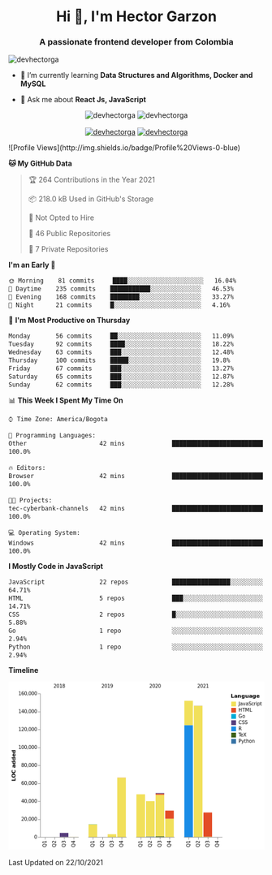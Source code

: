 <h1 align="center">Hi 👋, I'm Hector Garzon</h1>
<h3 align="center">A passionate frontend developer from Colombia</h3>

<p align="left"> <img src="https://komarev.com/ghpvc/?username=devhectorga" alt="devhectorga" /> </p>

- 🌱 I’m currently learning **Data Structures and Algorithms, Docker and MySQL**

- 💬 Ask me about **React Js, JavaScript**

<p align="center"> <img src="https://github-readme-stats.vercel.app/api?username=devhectorga&count_private=true&show_icons=true" alt="devhectorga" /> <img src="https://github-readme-stats.vercel.app/api/top-langs/?username=devhectorga&layout=compact" alt="devhectorga" /></p>

<p align="center">
<a href="https://twitter.com/devhectorga" target="blank"><img align="center" src="https://cdn.jsdelivr.net/npm/simple-icons@3.0.1/icons/twitter.svg" alt="devhectorga" height="20" width="20" /></a>
<a href="https://linkedin.com/in/devhectorga" target="blank"><img align="center" src="https://cdn.jsdelivr.net/npm/simple-icons@3.0.1/icons/linkedin.svg" alt="devhectorga" height="20" width="20" /></a>
</p>
<!--START_SECTION:waka-->
![Profile Views](http://img.shields.io/badge/Profile%20Views-0-blue)

**🐱 My GitHub Data** 

> 🏆 264 Contributions in the Year 2021
 > 
> 📦 218.0 kB Used in GitHub's Storage 
 > 
> 🚫 Not Opted to Hire
 > 
> 📜 46 Public Repositories 
 > 
> 🔑 7 Private Repositories  
 > 
**I'm an Early 🐤** 

```text
🌞 Morning    81 commits     ████░░░░░░░░░░░░░░░░░░░░░   16.04% 
🌆 Daytime    235 commits    ███████████░░░░░░░░░░░░░░   46.53% 
🌃 Evening    168 commits    ████████░░░░░░░░░░░░░░░░░   33.27% 
🌙 Night      21 commits     █░░░░░░░░░░░░░░░░░░░░░░░░   4.16%

```
📅 **I'm Most Productive on Thursday** 

```text
Monday       56 commits     ██░░░░░░░░░░░░░░░░░░░░░░░   11.09% 
Tuesday      92 commits     ████░░░░░░░░░░░░░░░░░░░░░   18.22% 
Wednesday    63 commits     ███░░░░░░░░░░░░░░░░░░░░░░   12.48% 
Thursday     100 commits    █████░░░░░░░░░░░░░░░░░░░░   19.8% 
Friday       67 commits     ███░░░░░░░░░░░░░░░░░░░░░░   13.27% 
Saturday     65 commits     ███░░░░░░░░░░░░░░░░░░░░░░   12.87% 
Sunday       62 commits     ███░░░░░░░░░░░░░░░░░░░░░░   12.28%

```


📊 **This Week I Spent My Time On** 

```text
⌚︎ Time Zone: America/Bogota

💬 Programming Languages: 
Other                    42 mins             █████████████████████████   100.0%

🔥 Editors: 
Browser                  42 mins             █████████████████████████   100.0%

🐱‍💻 Projects: 
tec-cyberbank-channels   42 mins             █████████████████████████   100.0%

💻 Operating System: 
Windows                  42 mins             █████████████████████████   100.0%

```

**I Mostly Code in JavaScript** 

```text
JavaScript               22 repos            ████████████████░░░░░░░░░   64.71% 
HTML                     5 repos             ███░░░░░░░░░░░░░░░░░░░░░░   14.71% 
CSS                      2 repos             █░░░░░░░░░░░░░░░░░░░░░░░░   5.88% 
Go                       1 repo              ░░░░░░░░░░░░░░░░░░░░░░░░░   2.94% 
Python                   1 repo              ░░░░░░░░░░░░░░░░░░░░░░░░░   2.94%

```


**Timeline**

![Chart not found](https://raw.githubusercontent.com/devHectorGa/devHectorGa/master/charts/bar_graph.png) 


 Last Updated on 22/10/2021
<!--END_SECTION:waka-->
